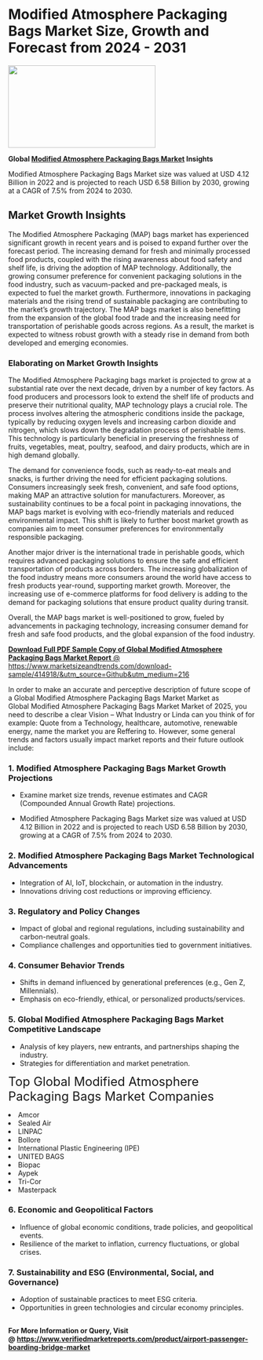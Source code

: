 <H1>Modified Atmosphere Packaging Bags Market Size, Growth and Forecast from 2024 - 2031</H1><img class="aligncenter size-medium wp-image-584254" src="https://thirdeyenews.in/wp-content/uploads/2024/09/Global-Market-Research-300x168.jpeg" alt="" width="300" height="168" /><p><strong>Global&nbsp;<a href="https://www.marketsizeandtrends.com/download-sample/414918/&amp;utm_source=Github&utm_medium=216">Modified Atmosphere Packaging Bags Market</a> Insights</strong></p><p>Modified Atmosphere Packaging Bags Market size was valued at USD 4.12 Billion in 2022 and is projected to reach USD 6.58 Billion by 2030, growing at a CAGR of 7.5% from 2024 to 2030.</p><p><h2>Market Growth Insights</h2> <p>The Modified Atmosphere Packaging (MAP) bags market has experienced significant growth in recent years and is poised to expand further over the forecast period. The increasing demand for fresh and minimally processed food products, coupled with the rising awareness about food safety and shelf life, is driving the adoption of MAP technology. Additionally, the growing consumer preference for convenient packaging solutions in the food industry, such as vacuum-packed and pre-packaged meals, is expected to fuel the market growth. Furthermore, innovations in packaging materials and the rising trend of sustainable packaging are contributing to the market’s growth trajectory. The MAP bags market is also benefitting from the expansion of the global food trade and the increasing need for transportation of perishable goods across regions. As a result, the market is expected to witness robust growth with a steady rise in demand from both developed and emerging economies.</p> <p><a href="#"></a></p> <h3>Elaborating on Market Growth Insights</h3> <p>The Modified Atmosphere Packaging bags market is projected to grow at a substantial rate over the next decade, driven by a number of key factors. As food producers and processors look to extend the shelf life of products and preserve their nutritional quality, MAP technology plays a crucial role. The process involves altering the atmospheric conditions inside the package, typically by reducing oxygen levels and increasing carbon dioxide and nitrogen, which slows down the degradation process of perishable items. This technology is particularly beneficial in preserving the freshness of fruits, vegetables, meat, poultry, seafood, and dairy products, which are in high demand globally.</p> <p>The demand for convenience foods, such as ready-to-eat meals and snacks, is further driving the need for efficient packaging solutions. Consumers increasingly seek fresh, convenient, and safe food options, making MAP an attractive solution for manufacturers. Moreover, as sustainability continues to be a focal point in packaging innovations, the MAP bags market is evolving with eco-friendly materials and reduced environmental impact. This shift is likely to further boost market growth as companies aim to meet consumer preferences for environmentally responsible packaging.</p> <p>Another major driver is the international trade in perishable goods, which requires advanced packaging solutions to ensure the safe and efficient transportation of products across borders. The increasing globalization of the food industry means more consumers around the world have access to fresh products year-round, supporting market growth. Moreover, the increasing use of e-commerce platforms for food delivery is adding to the demand for packaging solutions that ensure product quality during transit.</p> <p>Overall, the MAP bags market is well-positioned to grow, fueled by advancements in packaging technology, increasing consumer demand for fresh and safe food products, and the global expansion of the food industry.</p> <p><a href="#"></p><p><span class=""><strong>Download Full PDF Sample Copy of Global Modified Atmosphere Packaging Bags Market Report</strong> @ <a href="https://www.marketsizeandtrends.com/download-sample/414918/&amp;utm_source=Github&utm_medium=216" target="_blank">https://www.marketsizeandtrends.com/download-sample/414918/&amp;utm_source=Github&utm_medium=216</a></span></p><p>In order to make an accurate and perceptive description of future scope of a Global&nbsp;Modified Atmosphere Packaging Bags Market Market as Global&nbsp;Modified Atmosphere Packaging Bags Market Market of 2025, you need to describe a clear Vision &ndash; What Industry or Linda can you think of for example: Quote from a Technology, healthcare, automotive, renewable energy, name the market you are Reffering to. However, some general trends and factors usually impact market reports and their future outlook include:</p><h3>1.&nbsp;<strong>Modified Atmosphere Packaging Bags Market Growth Projections</strong></h3><ul><li>Examine market size trends, revenue estimates and CAGR (Compounded Annual Growth Rate) projections.</li><li><p>Modified Atmosphere Packaging Bags Market size was valued at USD 4.12 Billion in 2022 and is projected to reach USD 6.58 Billion by 2030, growing at a CAGR of 7.5% from 2024 to 2030.</p></li></ul><h3>2.&nbsp;<strong>Modified Atmosphere Packaging Bags Market Technological Advancements</strong></h3><ul><li>Integration of AI, IoT, blockchain, or automation in the industry.</li><li>Innovations driving cost reductions or improving efficiency.</li></ul><h3>3.&nbsp;<strong>Regulatory and Policy Changes</strong></h3><ul><li>Impact of global and regional regulations, including sustainability and carbon-neutral goals.</li><li>Compliance challenges and opportunities tied to government initiatives.</li></ul><h3>4.&nbsp;<strong>Consumer Behavior Trends</strong></h3><ul><li>Shifts in demand influenced by generational preferences (e.g., Gen Z, Millennials).</li><li>Emphasis on eco-friendly, ethical, or personalized products/services.</li></ul><h3>5.&nbsp;<strong>Global Modified Atmosphere Packaging Bags Market Competitive Landscape</strong></h3><ul><li>Analysis of key players, new entrants, and partnerships shaping the industry.</li><li>Strategies for differentiation and market penetration.</li></ul><p data-pm-slice="1 1 []"><span style="color: inherit; font-family: inherit; font-size: 25px;">Top Global Modified Atmosphere Packaging Bags Market Companies</span></p><div class="" data-test-id=""><p><li>Amcor</li><li> Sealed Air</li><li> LINPAC</li><li> Bollore</li><li> International Plastic Engineering (IPE)</li><li> UNITED BAGS</li><li> Biopac</li><li> Aypek</li><li> Tri-Cor</li><li> Masterpack</li></p></div><h3>6.&nbsp;<strong>Economic and Geopolitical Factors</strong></h3><ul><li>Influence of global economic conditions, trade policies, and geopolitical events.</li><li>Resilience of the market to inflation, currency fluctuations, or global crises.</li></ul><h3>7.&nbsp;<strong>Sustainability and ESG (Environmental, Social, and Governance)</strong></h3><ul><li>Adoption of sustainable practices to meet ESG criteria.</li><li>Opportunities in green technologies and circular economy principles.</li></ul><h2><strong style="font-size: 14px;">For More Information or Query, Visit @&nbsp;</strong><a style="background-color: #ffffff; font-size: 14px;" href="https://www.marketsizeandtrends.com/report/modified-atmosphere-packaging-bags-market/" target="_blank">https://www.verifiedmarketreports.com/product/airport-passenger-boarding-bridge-market</a></h2>
